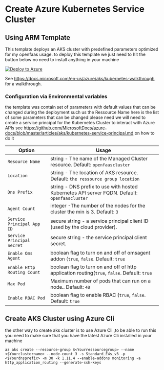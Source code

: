 # Create Azure Kubernetes Service Cluster
## Using ARM Template

This template deploys an AKS cluster with predefined parameters optimized for my openfaas usage.
to deploy this template we just need to hit the button below no need to install anything in your machine 

[![Deploy to Azure](https://azuredeploy.net/deploybutton.svg)](https://portal.azure.com/#create/Microsoft.Template/uri/https:%2F%2Fraw.githubusercontent.com%2FAmardaya%2Faks-arm-deployement%2Fmaster%2Fazuredeploy.json)


See https://docs.microsoft.com/en-us/azure/aks/kubernetes-walkthrough  for a walkthrough.


### Configuration via Environmental variables
the template was contain  set of parameters with default values that can be changed during the deployment such us the Ressource Name here is the list of some parameters that can be changed please need we will need to create a service principal for the Kubernetes Cluster to interact with Azure APIs see https://github.com/MicrosoftDocs/azure-docs/blob/master/articles/aks/kubernetes-service-principal.md on how to do it 

| Option                 | Usage                                                                                           |
|------------------------|-------------------------------------------------------------------------------------------------|
| `Resource Name`            | string - The name of the Managed Cluster resource. Default: `openfaascluster`             |
| `Location`        | string - The location of AKS resource. Default: `the ressource group location`          |
| `Dns Prefix`         | string - DNS prefix to use with hosted Kubernetes API server FQDN. Default: `openfaascluster`        |
| `Agent Count`    | integer -The number of the nodes for the cluster the min is 3. Default: `3` |
| `Service Principal App ID`    | secure string - a service principal client ID (used by the cloud provider). |
| `Service Principal Secret`    | secure string - the service principal client secret.  |
| `Enable Oms Agent`    | boolean flag to turn on and off of omsagent addon (`true`, `false`.  Default: `true`|
| `Enable Http Routing Count`    | boolean flag to turn on and off of http application routing(`true`, `false`.  Default: `true` |
| `Max Pod`    | Maximum number of pods that can run on a node..  Default: `40` |
| `Enable RBAC Pod`    | boolean flag to enable RBAC (`true`, `false`.  Default: `true` |


## Create AKS Cluster using Azure Cli
the other way to create aks cluster is to use Azure Cli ,to be able to run this you need to make sure that you have the latest Azure Cli installed in your machine 

```azurecli
az aks create --resource-group $<Yourressourcegroup> --name <$Yourclustername> --node-count 3 -s Standard_E4s_v3 -p <$Yourdnsprefix> -m 30 -k 1.11.4 --enable-addons monitoring -a http_application_routing --generate-ssh-keys 
```
